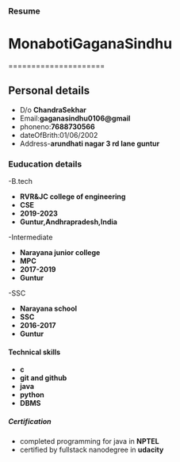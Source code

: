 ### Resume
# MonabotiGaganaSindhu
=====================
## Personal details

- D/o **ChandraSekhar**
- Email:**gaganasindhu0106@gmail**
- phoneno:**7688730566**
- dateOfBrith:01/06/2002
- Address-**arundhati nagar 3 rd lane guntur**

### Euducation details

 -B.tech
 
  - **RVR&JC college of engineering**
  - **CSE**
  - **2019-2023**
  - **Guntur,Andhrapradesh,India**
  
-Intermediate

 - **Narayana junior college**
 - **MPC**
 - **2017-2019**
 - **Guntur**
 
-SSC

 - **Narayana school**
 - **SSC**
 - **2016-2017**
 - **Guntur**
 
#### Technical skills

 - **c**
 - **git and github**
 - **java**
 - **python** 
 - **DBMS**
 
##### Certification

 - completed programming for java in **NPTEL**
 - certified by fullstack nanodegree in **udacity**

